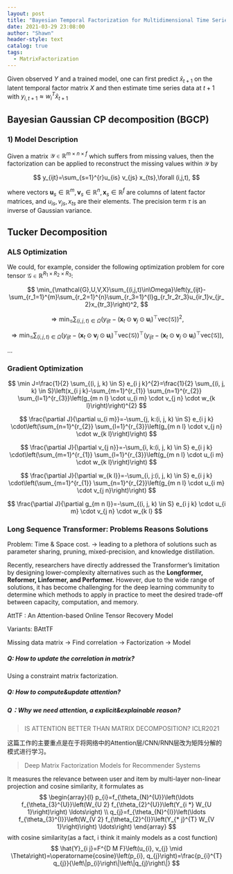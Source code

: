 ```yaml
---
layout: post
title: "Bayesian Temporal Factorization for Multidimensional Time Series Prediction"
date: 2021-03-29 23:08:00
author: "Shawn"
header-style: text
catalog: true
tags:
  - MatrixFactorization
---
```


Given observed $Y$ and a trained model, one can first predict $\hat{x}_{t+1}$ on the latent temporal factor matrix $X$ and then estimate time series data at $t+1$ with $y_{i,t+1}\approx w_i^T\hat{x}_{t+1}$



## Bayesian Gaussian CP decomposition (BGCP)

### 1) Model Description

Given a matrix $\mathcal{Y}\in\mathbb{R}^{m\times n\times f}$ which suffers from missing values, then the factorization can be applied to reconstruct the missing values within $\mathcal{Y}$ by

$$
y_{ijt}=\sum_{s=1}^{r}u_{is} v_{js} x_{ts},\forall (i,j,t),
$$

where vectors $\boldsymbol{u}_{s}\in\mathbb{R}^{m},\boldsymbol{v}_{s}\in\mathbb{R}^{n},\boldsymbol{x}_{s}\in\mathbb{R}^{f}$ are columns of latent factor matrices, and $u_{is},v_{js},x_{ts}$ are their elements. The precision term $\tau$ is an inverse of Gaussian variance.

## Tucker Decomposition

### ALS Optimization

We could, for example, consider the following optimization problem for core tensor $\mathcal{G}\in\mathbb{R}^{R_1\times R_2\times R_3}$:


$$
\min_{\mathcal{G},U,V,X}\sum_{(i,j,t)\in\Omega}\left(y_{ijt}-\sum_{r_1=1}^{m}\sum_{r_2=1}^{n}\sum_{r_3=1}^{l}g_{r_1r_2r_3}u_{ir_1}v_{jr_2}x_{tr_3}\right)^2,
$$

$$
\Rightarrow\min_{\mathcal{G}}\sum_{(i,j,t)\in\Omega}\left(y_{ijt}-\left(\boldsymbol{x}_{t}\odot\boldsymbol{v}_{j}\odot\boldsymbol{u}_{i}\right)^\top\text{vec}\left(\mathcal{G}\right)\right)^2,
$$

$$
\Rightarrow\min_{\mathcal{G}}\sum_{(i,j,t)\in\Omega}\left(y_{ijt}-\left(\boldsymbol{x}_{t}\odot\boldsymbol{v}_{j}\odot\boldsymbol{u}_{i}\right)^\top\text{vec}\left(\mathcal{G}\right)\right)^\top\left(y_{ijt}-\left(\boldsymbol{x}_{t}\odot\boldsymbol{v}_{j}\odot\boldsymbol{u}_{i}\right)^\top\text{vec}\left(\mathcal{G}\right)\right),
$$

...

### Gradient Optimization

$$
\min J=\frac{1}{2} \sum_{(i, j, k) \in S} e_{i j k}^{2}=\frac{1}{2} \sum_{(i, j, k) \in S}\left(x_{i j k}-\sum_{m=1}^{r_{1}} \sum_{n=1}^{r_{2}} \sum_{l=1}^{r_{3}}\left(g_{m n l} \cdot u_{i m} \cdot v_{j n} \cdot w_{k l}\right)\right)^{2}
$$

$$
\frac{\partial J}{\partial u_{i m}}=-\sum_{j, k:(i, j, k) \in S} e_{i j k} \cdot\left(\sum_{n=1}^{r_{2}} \sum_{l=1}^{r_{3}}\left(g_{m n l} \cdot v_{j n} \cdot w_{k l}\right)\right)
$$

$$
\frac{\partial J}{\partial v_{j n}}=-\sum_{i, k:(i, j, k) \in S} e_{i j k} \cdot\left(\sum_{m=1}^{r_{1}} \sum_{l=1}^{r_{3}}\left(g_{m n l} \cdot u_{i m} \cdot w_{k l}\right)\right)
$$

$$
\frac{\partial J}{\partial w_{k l}}=-\sum_{i, j:(i, j, k) \in S} e_{i j k} \cdot\left(\sum_{m=1}^{r_{1}} \sum_{n=1}^{r_{2}}\left(g_{m n l} \cdot u_{i m} \cdot v_{j n}\right)\right)
$$

$$
\frac{\partial J}{\partial g_{m n l}}=-\sum_{(i, j, k) \in S} e_{i j k} \cdot u_{i m} \cdot v_{j n} \cdot w_{k l}
$$



### Long Sequence Transformer: Problems Reasons Solutions

Problem: Time & Space cost. $\rightarrow$ leading to a plethora of solutions such as parameter sharing, pruning, mixed-precision, and knowledge distillation.  

Recently, researchers have directly addressed the Transformer’s limitation by designing lower-complexity alternatives such as the **Longformer, Reformer, Linformer, and Performer.** However, due to the wide range of solutions, it has become challenging for the deep learning community to determine which methods to apply in practice to meet the desired trade-off between capacity, computation, and memory.

AttTF : An Attention-based Online Tensor Recovery Model

Variants: BAttTF

Missing data matrix $\rightarrow$ Find correlation $\rightarrow$ Factorization $\rightarrow$ Model

##### Q: How to update the correlation in matrix?

Using a constraint matrix factorization.

##### Q: How to compute&update attention?



##### Q：Why we need attention, a explicit&explainable reason?



> IS ATTENTION BETTER THAN MATRIX DECOMPOSITION? ICLR2021

这篇工作的主要重点是在于将网络中的Attention层/CNN/RNN层改为矩阵分解的模式进行学习。

> Deep Matrix Factorization Models for Recommender Systems

It measures the relevance between user and item by multi-layer non-linear projection and cosine similarity, it formulates as
$$
\begin{array}{l}
p_{i}=f_{\theta_{N}^{U}}\left(\ldots f_{\theta_{3}^{U}}\left(W_{U 2} f_{\theta_{2}^{U}}\left(Y_{i *} W_{U 1}\right)\right) \ldots\right) \\
q_{j}=f_{\theta_{N}^{I}}\left(\ldots f_{\theta_{3}^{I}}\left(W_{V 2} f_{\theta_{2}^{I}}\left(Y_{* j}^{T} W_{V 1}\right)\right) \ldots\right)
\end{array}
$$
with cosine similarity(as a fact, i think it mainly models as a cost function)
$$
\hat{Y}_{i j}=F^{D M F}\left(u_{i}, v_{j} \mid \Theta\right)=\operatorname{cosine}\left(p_{i}, q_{j}\right)=\frac{p_{i}^{T} q_{j}}{\left\|p_{i}\right\|\left\|q_{j}\right\|}
$$
